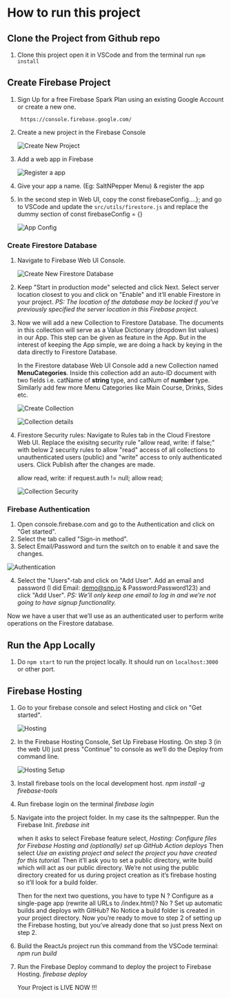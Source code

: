 # How to run this project
## Clone the Project from Github repo 

1. Clone this project open it in VSCode and from the terminal run 
	`npm install`

## Create Firebase Project 

1. Sign Up for a free Firebase Spark Plan using an existing Google Account or create a new one.
		
		https://console.firebase.google.com/

2. Create a new project in the Firebase Console

	![Create New Project](/src/assets/help/create_project.png)

3. Add a web app in Firebase

	![Register a app](/src/assets/help/add_an_app.png)

4. Give your app a name. (Eg: SaltNPepper Menu) & register the app

5. In the second step in Web UI, copy the 
	const firebaseConfig....}; 
	and go to VSCode and update the `src/utils/firestore.js` and replace the dummy section of const firebaseConfig = {}

	![App Config](/src/assets/help/app_config.png)

### Create Firestore Database

1. Navigate to Firebase Web UI Console.

	![Create New Firestore Database](/src/assets/help/create_firestore.png)

2. Keep "Start in production mode" selected and click Next. Select server location closest to you and click on "Enable" and it’ll enable Firestore in your project.
*PS: The location of the database may be locked if you've previously specified the server location in this Firebase project.*

3. Now we will add a new Collection to Firestore Database. The documents in this collection will serve as a Value Dictionary (dropdown list values) in our App. This step can be given as feature in the App. But in the interest of keeping the App simple, we are doing a hack by keying in the data directly to Firestore Database.

	In the Firestore database Web UI Console add a new Collection named **MenuCategories**. Inside this collection add an auto-ID document with two fields i.e. catName of **string** type, and catNum of **number** type. Similarly add few more Menu Categories like Main Course, Drinks, Sides etc.

	![Create Collection](/src/assets/help/menu_cat_collection_creation.png)

	![Collection details](/src/assets/help/menu_categories.png)

4. Firestore Security rules: Navigate to Rules tab in the Cloud Firestore Web UI.
	Replace the exisitng security rule "allow read, write: if false;" with below 2 security rules to allow "read" access of all collections to unauthenticated users (public) and "write" access to only authenticated users. Click Publish after the changes are made.

	  allow read, write: if request.auth != null;
      allow read;

    ![Collection Security](/src/assets/help/firestore_security_rules.png)

### Firebase Authentication

1. Open console.firebase.com and go to the Authentication and click on "Get started".
2. Select the tab called "Sign-in method".
3. Select Email/Password and turn the switch on to enable it and save the changes.

![Authentication](/src/assets/help/firebase_auth.png)

4. Select the "Users"-tab and click on "Add User". Add an email and password (I did Email: demo@snp.io & Password:Password123) and click "Add User". 
*PS: We’ll only keep one email to log in and we’re not going to have signup functionality.*

Now we have a user that we’ll use as an authenticated user to perform write operations on the Firestore database.

## Run the App Locally

1. Do `npm start` to run the project locally. It should run on `localhost:3000` or other port.

## Firebase Hosting

1. Go to your firebase console and select Hosting and click on "Get started".

	![Hosting](/src/assets/help/hosting.png)

2. In the Firebase Hosting Console, Set Up Firebase Hosting. On step 3 (in the web UI) just press "Continue" to console as we’ll do the Deploy from command line.

	![Hosting Setup](/src/assets/help/hosting_config.png)


3. Install firebase tools on the local development host.
	*npm install -g firebase-tools*

4. Run firebase login on the terminal
	*firebase login*

5. Navigate into the project folder. In my case its the saltnpepper. Run the Firebase Init. 
	*firebase init*

    when it asks to select Firebase feature select, 
		*Hosting: Configure files for Firebase Hosting and (optionally) set up GitHub Action deploys*
	Then select 
		*Use an existing project and select the project you have created for this tutorial.*
	Then it’ll ask you to set a public directory, write build which will act as our public directory. We’re not using the public directory created for us during project creation as it’s firebase hosting so it’ll look for a build folder.
	
	Then for the next two questions, you have to type N
		? Configure as a single-page app (rewrite all URLs to /index.html)? No
		? Set up automatic builds and deploys with GitHub? No
	Notice a build folder is created in your project directory. Now you’re ready to move to step 2 of setting up the Firebase hosting, but you’ve already done that so just press Next on step 2.

6. Build the ReactJs project run this command from the VSCode terminal:
	*npm run build*

7. Run the Firebase Deploy command to deploy the project to Firebase Hosting.
 	*firebase deploy*

	Your Project is LIVE NOW !!!
